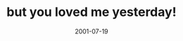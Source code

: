 ---
layout: base.njk
title : 'but you loved me yesterday!' 
view_title : 'but you loved me yesterday!' 
year : '2001' 
date : '2001-07-19' 
img_file : '/drawing/butyouloved.png' 
html_file : 'lovedme' 
next_html : 'meaningfulwork.html' 
year_order : '159' 
permalink : "title/{{html_file}}.html"
---